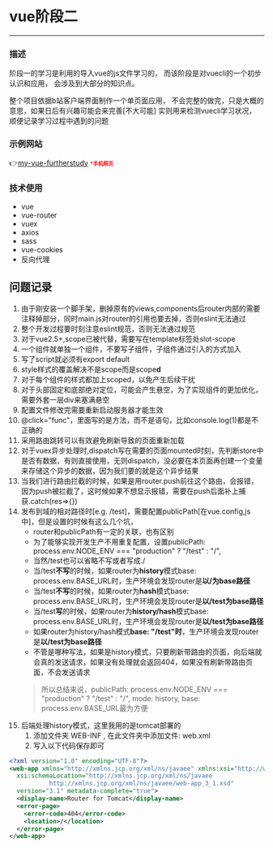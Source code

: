 # vue阶段二
---
### 描述
阶段一的学习是利用的导入vue的js文件学习的，
而该阶段是对vuecli的一个初步认识和应用，
会涉及到大部分的知识点。

整个项目依据b站客户端界面制作一个单页面应用，
不会完整的做完，只是大概的意思，如果日后有兴趣可能会来完善[不大可能]
实则用来检测vuecli学习状况，
顺便记录学习过程中遇到的问题

### 示例网站
👉[my-vue-furtherstudy](http://www.dreamcenter.top/my-vue-furtherstudy)
<d style='color:red;font-size:10px;font-weight:bold'>*手机网页</d>
### 技术使用
* vue
* vue-router
* vuex
* axios
* sass
* vue-cookies
* 反向代理

## 问题记录
1. 由于刚安装一个脚手架，删掉原有的views,components后router内部的需要注释掉部分，同时main.js对router的引用也要去掉，否则eslint无法通过
2. 整个开发过程要时刻注意eslint规范，否则无法通过规范
3. 对于vue2.5+,scope已被代替，需要写在template标签处slot-scope
4. 一个组件就单独一个组件，不要写子组件，子组件通过引入的方式加入
5. 写了script就必须有export default
6. style样式的覆盖解决不是scope而是scope**d**
7. 对于每个组件的样式都加上scoped，以免产生后续干扰
8. 对于头部固定和底部绝对定位，可能会产生悬空，为了实现组件的更加优化，需要外套一层div来塞满悬空
9. 配置文件修改完需要重新启动服务器才能生效
10. @click="func"，里面写的是方法，而不是语句，比如console.log(1)都是不正确的
11. 采用路由跳转可以有效避免刷新导致的页面重新加载
12. 对于vuex异步处理时,dispatch写在需要的页面mounted时刻，先判断store中是否有数据，有则直接使用，无则dispatch，没必要在本页面再创建一个变量来存储这个异步的数据，因为我们要的就是这个异步结果
13. 当我们进行路由拦截的时候，如果是用router.push前往这个路由，会报错，因为push被拦截了，这时候如果不想显示报错，需要在push后面补上捕获.catch(res=>{})
14. 发布到域的相对路径时[e.g. /test]，需要配置publicPath[在vue.config,js中]，但是设置的时候有这么几个坑，
    * router和publicPath有一定的关联，也有区别
    * 为了能够实现开发生产不用重复配置，设置publicPath: process.env.NODE_ENV === "production" ? "/test" : "/",
    * 当然/test也可以省略不写或者写成./
    * 当/test**不写**的时候，如果router为**history**模式base: process.env.BASE_URL时，生产环境会发现router是**以/为base路径**
    * 当/test**不写**的时候，如果router为**hash**模式base: process.env.BASE_URL时，生产环境会发现router是**以/test为base路径**
    * 当/test**写**的时候，如果router为**history/hash**模式base: process.env.BASE_URL时，生产环境会发现router是**以/test为base路径**
    * 如果router为history/hash模式**base: "/test"时**，生产环境会发现router是**以/test为base路径**
    * 不管是哪种写法，如果是history模式，只要刷新带路由的页面，向后端就会真的发送请求，如果没有处理就会返回404，如果没有刷新带路由页面，不会发送请求
    > 所以总结来说，publicPath: process.env.NODE_ENV === "production" ? "/test" : "/", mode: history, base: process.env.BASE_URL最为方便
15. 后端处理history模式，这里我用的是tomcat部署的
    1. 添加文件夹 WEB-INF , 在此文件夹中添加文件: web.xml 
    2. 写入以下代码保存即可
```xml
<?xml version="1.0" encoding="UTF-8"?>
<web-app xmlns="http://xmlns.jcp.org/xml/ns/javaee" xmlns:xsi="http://www.w3.org/2001/XMLSchema-instance"
  xsi:schemaLocation="http://xmlns.jcp.org/xml/ns/javaee
           http://xmlns.jcp.org/xml/ns/javaee/web-app_3_1.xsd"
  version="3.1" metadata-complete="true">
  <display-name>Router for Tomcat</display-name>
  <error-page>
    <error-code>404</error-code>
    <location>/</location>
  </error-page>
</web-app>
```